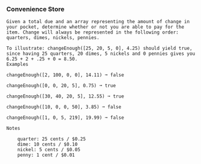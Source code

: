 ### Convenience Store
    
    Given a total due and an array representing the amount of change in your pocket, determine whether or not you are able to pay for the item. Change will always be represented in the following order: quarters, dimes, nickels, pennies.
    
    To illustrate: changeEnough([25, 20, 5, 0], 4.25) should yield true, since having 25 quarters, 20 dimes, 5 nickels and 0 pennies gives you 6.25 + 2 + .25 + 0 = 8.50.
    Examples
    
    changeEnough([2, 100, 0, 0], 14.11) ➞ false
    
    changeEnough([0, 0, 20, 5], 0.75) ➞ true
    
    changeEnough([30, 40, 20, 5], 12.55) ➞ true
    
    changeEnough([10, 0, 0, 50], 3.85) ➞ false
    
    changeEnough([1, 0, 5, 219], 19.99) ➞ false
    
    Notes
    
        quarter: 25 cents / $0.25
        dime: 10 cents / $0.10
        nickel: 5 cents / $0.05
        penny: 1 cent / $0.01